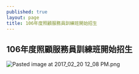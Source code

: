 ```yaml
---
published: true
layout: page
title: 106年度照顧服務員訓練班開始招生
---
```

## 106年度照顧服務員訓練班開始招生

![Pasted image at 2017_02_20 12_08 PM.png]({{site.baseurl}}/static_files/upload_images/careWorkerTraining106.png)
